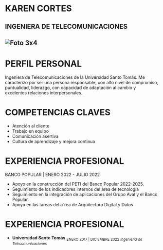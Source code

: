 # KAREN CORTES
****INGENIERA DE TELECOMUNICACIONES****
--
![Foto 3x4](https://user-images.githubusercontent.com/126521214/222595785-9bfe6b01-4124-4856-9341-2784064cf529.jpg)
---------------------------------------------
# PERFIL PERSONAL
Ingeniera de Telecomunicaciones de la Universidad Santo Tomás.
  Me caracterizo por ser una persona responsable, con alto nivel de compromiso, puntualidad, liderazgo, con capacidad de adaptación al cambio y excelentes relaciones    interpersonales. 
# COMPETENCIAS CLAVES
* Atención al cliente
* Trabajo en equipo
* Comunicación asertiva
* Cultura de aprendizaje y mejora continua
# EXPERIENCIA PROFESIONAL
  BANCO POPULAR | ENERO 2022 - JULIO 2022
  * Apoyo en la construcción del PETI del Banco Popular 2022-2025.
  * Seguimiento de los indicadores internos del área de tecnología
  * Seguimiento en la integración de aplicaciones del Grupo Aval y el Banco Popular.
  * Apoyo en las tareas del a´rea de Arquitectura Digital y Datos
# EXPERIENCIA PROFESIONAL
  * **Universidad Santo Tomás**
  <sub>ENERO 2017 | DICIEMBRE 2022
  *Ingeniería de Telecomunicaciones*

  
